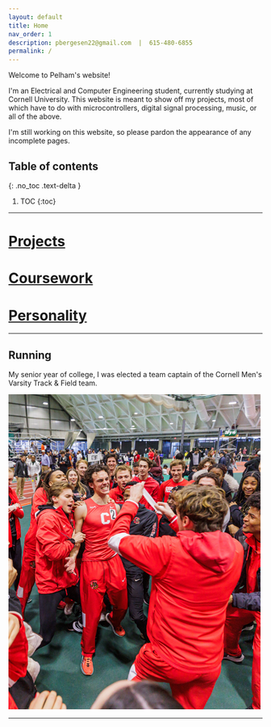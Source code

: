 ```yaml
---
layout: default
title: Home
nav_order: 1
description: pbergesen22@gmail.com  |  615-480-6855
permalink: /
---
```

Welcome to Pelham's website!

I'm an Electrical and Computer Engineering student, currently studying at Cornell University. This website is meant to show off my projects, most of which have to do  with microcontrollers, digital signal processing, music, or all of the above. 

I'm still working on this website, so please pardon the appearance of any incomplete pages.

## Table of contents
{: .no_toc .text-delta }

1. TOC
{:toc}

* * *

# [Projects](docs/projects.html)

# [Coursework](docs/coursework.html)

# [Personality](docs/personality.hmtl)

* * * 

## Running

 My senior year of college, I was elected a team captain of the Cornell Men's Varsity Track & Field team.

 <img src="SASH4.jpeg" height="624" width="500">


 * * * 